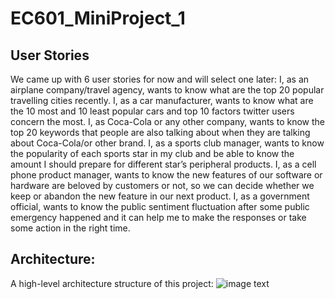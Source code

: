 # EC601_MiniProject_1

## User Stories
We came up with 6 user stories for now and will select one later:
	I, as an airplane company/travel agency, wants to know what are the top 20 popular travelling cities recently.
	I, as a car manufacturer, wants to know what are the 10 most and 10 least popular cars and top 10 factors twitter users concern the most.
	I, as Coca-Cola or any other company, wants to know the top 20 keywords that people are also talking about when they are talking about Coca-Cola/or other brand.
  I, as a sports club manager, wants to know the popularity of each sports star in my club and be able to know the amount I should prepare for different star’s peripheral products.
  I, as a cell phone product manager, wants to know the new features of our software or hardware are beloved by customers or not, so we can decide whether we keep or abandon the new feature in our next product.
  I, as a government official, wants to know the public sentiment fluctuation after some public emergency happened and it can help me to make the responses or take some action in the right time.
  
## Architecture:
A high-level architecture structure of this project:
![image text](https://github.com/MengtingSong/EC601_MiniProject_1/blob/master/601_mini1_architecture_v1.png)
